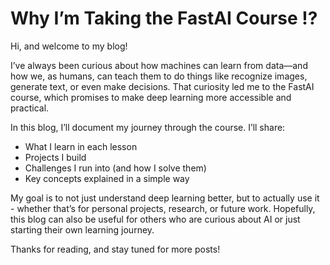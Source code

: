 # Why I’m Taking the FastAI Course ⁉️
Hi, and welcome to my blog!

I’ve always been curious about how machines can learn from data—and how we, as humans, can teach them to do things like recognize images, generate text, or even make decisions. That curiosity led me to the FastAI course, which promises to make deep learning more accessible and practical.

In this blog, I’ll document my journey through the course. I’ll share:
- What I learn in each lesson
- Projects I build
- Challenges I run into (and how I solve them)
- Key concepts explained in a simple way

My goal is to not just understand deep learning better, but to actually use it - whether that’s for personal projects, research, or future work. Hopefully, this blog can also be useful for others who are curious about AI or just starting their own learning journey.

Thanks for reading, and stay tuned for more posts!
